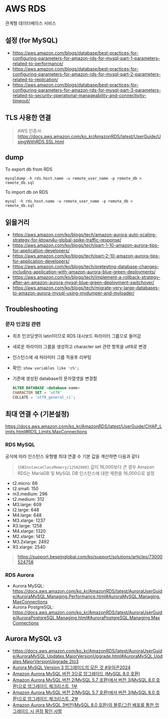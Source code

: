 # AWS RDS

관계형 데이터베이스 서비스

## 설정 (for MySQL)

- <https://aws.amazon.com/blogs/database/best-practices-for-configuring-parameters-for-amazon-rds-for-mysql-part-1-parameters-related-to-performance/>
- <https://aws.amazon.com/blogs/database/best-practices-for-configuring-parameters-for-amazon-rds-for-mysql-part-2-parameters-related-to-replication/>
- <https://aws.amazon.com/blogs/database/best-practices-for-configuring-parameters-for-amazon-rds-for-mysql-part-3-parameters-related-to-security-operational-manageability-and-connectivity-timeout/>

## TLS 사용한 연결

> AWS 인증서: <https://docs.aws.amazon.com/ko_kr/AmazonRDS/latest/UserGuide/UsingWithRDS.SSL.html>

## dump

To export db from RDS

`mysqldump -h rds.host.name -u remote_user_name -p remote_db > remote_db.sql`

To import db on RDS

`mysql -h rds.host.name -u remote_user_name -p remote_db < remote_db.sql`

## 읽을거리

- <https://aws.amazon.com/ko/blogs/tech/amazon-aurora-auto-scaling-strategy-for-ktown4u-global-spike-traffic-response/>
- <https://aws.amazon.com/ko/blogs/tech/part-1-10-amazon-aurora-tips-for-application-developers/>
- <https://aws.amazon.com/ko/blogs/tech/part-2-10-amazon-aurora-tips-for-application-developers/>
- <https://aws.amazon.com/ko/blogs/tech/pretesting-database-changes-including-application-with-amazon-aurora-blue-green-deployments/>
- <https://aws.amazon.com/ko/blogs/tech/implement-a-rollback-strategy-after-an-amazon-aurora-mysql-blue-green-deployment-switchover/>
- <https://aws.amazon.com/ko/blogs/tech/migrate-very-large-databases-to-amazon-aurora-mysql-using-mydumper-and-myloader/>

## Troubleshooting

### 문자 인코딩 관련

- 최초 인코딩셋이 latin1이므로 RDS 대시보드 파라미터 그룹으로 들어감

- 새로운 파라미터 그룹을 생성하고 character set 관련 항목을 utf8로 변경
- 인스턴스에 새 파라미터 그룹 적용후 리부팅
- 확인: `show variables like 'c%';`

- 기존에 생성된 database의 문자열셋을 변경함

  ```sql
  ALTER DATABASE <database-name>
  CHARACTER SET = 'utf8'
  COLLATE = 'utf8_general_ci';
  ```

## 최대 연결 수 (기본설정)

<https://docs.aws.amazon.com/ko_kr/AmazonRDS/latest/UserGuide/CHAP_Limits.html#RDS_Limits.MaxConnections>

### RDS MySQL

공식에 따라 인스턴스 유형별 최대 연결 수 기본 값을 계산하면 다음과 같다

> `{DBInstanceClassMemory/12582880}`
> 값이 16,000보다 큰 경우 Amazon RDS는 MariaDB 및 MySQL DB 인스턴스에 대한 제한을 16,000으로 설정

- t2.micro: 66
- t2.small: 150
- m3.medium: 296
- t2.medium: 312
- M3.large: 609
- t2.large: 648
- M4.large: 648
- M3.xlarge: 1237
- R3.large: 1258
- M4.xlarge: 1320
- M2.xlarge: 1412
- M3.2xlarge: 2492
- R3.xlarge: 2540

> <https://support.bespinglobal.com/ko/support/solutions/articles/73000524758>

### RDS Aurora

- Aurora MySQL: <https://docs.aws.amazon.com/ko_kr/AmazonRDS/latest/AuroraUserGuide/AuroraMySQL.Managing.Performance.html#AuroraMySQL.Managing.MaxConnections>
- Aurora PostgreSQL: <https://docs.aws.amazon.com/ko_kr/AmazonRDS/latest/AuroraUserGuide/AuroraPostgreSQL.Managing.html#AuroraPostgreSQL.Managing.MaxConnections>

## Aurora MySQL v3

- <https://docs.aws.amazon.com/ko_kr/AmazonRDS/latest/AuroraUserGuide/AuroraMySQL.Updates.MajorVersionUpgrade.html#AuroraMySQL.Updates.MajorVersionUpgrade.2to3>
- [Aurora MySQL Version 3 업그레이드의 모든 것 #우아콘2024](https://www.youtube.com/watch?v=rXEzXx9ZCuw)
- [Amazon Aurora MySQL 버전 3으로 업그레이드 (MySQL 8.0 호환)](https://aws.amazon.com/ko/blogs/tech/amazon-aurora-mysql-version-3-upgrade-mysql-8-0-compatability/)
- [Amazon Aurora MySQL 버전 2(MySQL 5.7 호환)에서 버전 3(MySQL 8.0 호환)으로 업그레이드 체크리스트, 1부](https://aws.amazon.com/ko/blogs/tech/database-amazon-aurora-mysql-version-2-with-mysql-5-7-compatibility-to-version-3-with-mysql-8-0-compatibility-upgrade-checklist-part-1/)
- [Amazon Aurora MySQL 버전 2(MySQL 5.7 호환)에서 버전 3(MySQL 8.0 호환)으로 업그레이드 체크리스트, 2부](https://aws.amazon.com/ko/blogs/tech/database-amazon-aurora-mysql-version-2-with-mysql-5-7-compatibility-to-version-3-with-mysql-8-0-compatibility-upgrade-checklist-part-2/)
- [Amazon Aurora MySQL 3버전(MySQL 8.0 호환)의 블루/그린 배포를 통한 업그레이드 시 권장 확인 사항](https://aws.amazon.com/ko/blogs/tech/amazon-aurora-mysql3-mysql-8-0-blue-green-deployment-upgrade/)
